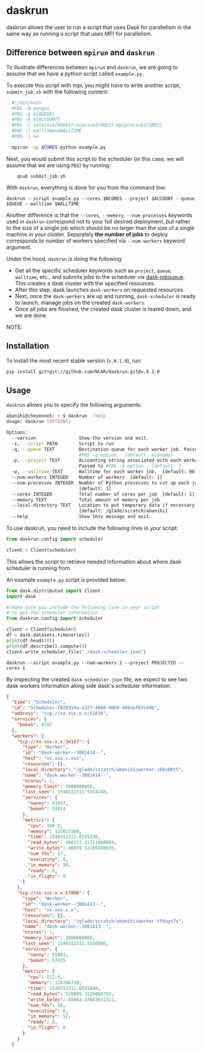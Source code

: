 # daskrun
 daskrun allows the user to run a script that uses Dask for parallelism in the same way as running a script that uses MPI for parallelism.

## Difference between `mpirun` and `daskrun`

To illustrate differences between `mpirun` and `daskrun`, we are going to assume that we have a python script called `example.py`.

To execute this script with mpi, you might have to write another script, `submit_job.sh` with the following content:

```bash
  #!/bin/bash
  #PBS -N pangeo
  #PBS -q ${QUEUE}
  #PBS -A ${ACCOUNT}
  #PBS -l select=${NODES}:ncpus=${CORES}:mpiprocs=${CORES}
  #PBS -l walltime=$WALLTIME
  #PBS -j oe

  mpirun -np $CORES python example.py
```
Next, you would submit this script to the scheduler (in this case, we will assume that we are using `PBS`) by running:

        qsub submit_job.sh


With `daskrun`, everything is done for you from the command line:

    daskrun --script example.py --cores $NCORES --project $ACCOUNT --queue $QUEUE --walltime $WALLTIME


Another difference is that the `--cores`, `--memory`, `--num-processes` keywords used in `daskrun` correspond not to your full desired deployment, but rather to the size of a single job which should be no larger than the size of a single machine in your cluster. 
Separately **the number of jobs** to deploy corresponds to number of workers specified via `--num-workers` keyword argument. 


Under the hood, `daskrun` is doing the following:
- Get all the specific scheduler keywords such as `project`, `queue`, `walltime`, etc., and submits jobs to the scheduler via [dask-jobqueue](https://dask-jobqueue.readthedocs.io/en/latest/). This creates a dask cluster with the specified resources.  
- After this step, dask launches `dask-workers` on requested resources.
- Next, once the `dask-workers` are up and running, `dask-scheduler` is ready to launch, manage jobs on the created `dask-workers`. 
- Once all jobs are finished, the created dask cluster is teared down, and we are done. 

NOTE: 


## Installation 

To install the most recent stable version (`v.0.1.0`), run:
```bash
pip install git+git://github.com/NCAR/daskrun.git@v.0.1.0
```


## Usage 

`daskrun` allows you to specify the following arguments:

```bash
abanihi@cheyenne5: ~ $ daskrun --help
Usage: daskrun [OPTIONS]

Options:
  --version                Show the version and exit.
  -s, --script PATH        Script to run
  -q, --queue TEXT         Destination queue for each worker job. Passed to
                           #PBS -q option.  [default: economy]
  -p, --project TEXT       Accounting string associated with each worker job.
                           Passed to #PBS -A option.  [default: ]
  -w, --walltime TEXT      Walltime for each worker job.  [default: 00:20:00]
  --num-workers INTEGER    Number of workers  [default: 1]
  --num-processes INTEGER  Number of Python processes to cut up each job
                           [default: 1]
  --cores INTEGER          Total number of cores per job  [default: 1]
  --memory TEXT            Total amount of memory per job
  --local-directory TEXT   Location to put temporary data if necessary
                           [default: /glade/scratch/abanihi]
  --help                   Show this message and exit.
```

To use daskrun, you need to include the following lines in your script:

```python
from daskrun.config import scheduler

client = Client(scheduler)
```

This allows the script to retrieve needed information about where dask scheduler is running from. 

An example `example.py` script is provided below:

```python
from dask.distributed import Client
import dask

# Make sure you include the following line in your script
# to get the scheduler information
from daskrun.config import scheduler

client = Client(scheduler)
df = dask.datasets.timeseries()
print(df.head(20))
print(df.describe().compute())
client.write_scheduler_file("./dask-scheduler.json")
```

```daskrun --script example.py --num-workers 2 --project PROJECTID --cores 1```

By inspecting the created `dask-scheduler.json` file, we expect to see two dask workers information along side dask's scheduler information.

```json
{
  "type": "Scheduler",
  "id": "Scheduler-f828319a-a327-4860-90b9-d863ef97cd9b",
  "address": "tcp://xx.xxx.x.x:51034",
  "services": {
    "bokeh": 8787
  },
  "workers": {
    "tcp://xx.xxx.x.x:34137": {
      "type": "Worker",
      "id": "dask-worker--3081414--",
      "host": "xx.xxx.x.xxx",
      "resources": {},
      "local_directory": "/glade/scratch/abanihi/worker-i68z06t5",
      "name": "dask-worker--3081414--",
      "ncores": 1,
      "memory_limit": 3000000000,
      "last_seen": 1540312311.5554748,
      "services": {
        "nanny": 41957,
        "bokeh": 33914
      },
      "metrics": {
        "cpu": 108.2,
        "memory": 123023360,
        "time": 1540312311.0555336,
        "read_bytes": 488117.31111868663,
        "write_bytes": 66659.12169260635,
        "num_fds": 27,
        "executing": 0,
        "in_memory": 94,
        "ready": 0,
        "in_flight": 0
      }
    },
    "tcp://xx.xxx.x.x:57886": {
      "type": "Worker",
      "id": "dask-worker--3081413--",
      "host": "xx.xxx.x.x",
      "resources": {},
      "local_directory": "/glade/scratch/abanihi/worker-tfduys7x",
      "name": "dask-worker--3081413--",
      "ncores": 1,
      "memory_limit": 3000000000,
      "last_seen": 1540312311.5556846,
      "services": {
        "nanny": 55003,
        "bokeh": 57435
      },
      "metrics": {
        "cpu": 112.0,
        "memory": 128286720,
        "time": 1540312311.0591698,
        "read_bytes": 528809.3225060791,
        "write_bytes": 65662.37663631311,
        "num_fds": 26,
        "executing": 0,
        "in_memory": 52,
        "ready": 0,
        "in_flight": 0
      }
    }
  }
```

